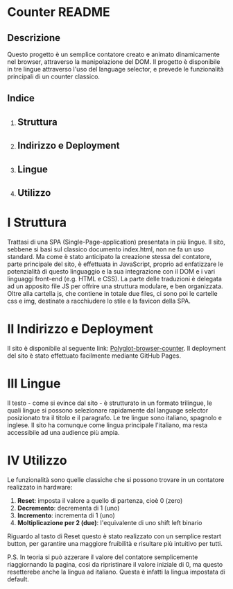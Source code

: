 # Counter README

## Descrizione
Questo progetto è un semplice contatore creato e animato dinamicamente nel browser, attraverso la manipolazione del DOM.
Il progetto è disponibile in tre lingue attraverso l'uso del language selector, e prevede le funzionalità principali di un 
counter classico.

## Indice
1. ## Struttura
2. ## Indirizzo e Deployment
3. ## Lingue
4. ## Utilizzo

# I Struttura
Trattasi di una SPA (Single-Page-application) presentata in più lingue. Il sito, sebbene si basi sul classico documento index.html,
non ne fa un uso standard. Ma come è stato anticipato la creazione stessa del contatore, parte principale del sito, è effettuata in
JavaScript, proprio ad enfatizzare le potenzialità di questo linguaggio e la sua integrazione con il DOM e i vari linguaggi front-end (e.g. HTML e CSS).
La parte delle traduzioni è delegata ad un apposito file JS per offrire una struttura modulare, e ben organizzata. Oltre alla cartella js, che contiene in totale due files, ci sono poi le cartelle css e img, destinate a racchiudere lo stile e la favicon della SPA.

# II Indirizzo e Deployment
Il sito è disponibile al seguente link: [Polyglot-browser-counter](https://codelegionary.github.io/Polyglot-browser-counter).
Il deployment del sito è stato effettuato facilmente mediante GitHub Pages.

# III Lingue
Il testo - come si evince dal sito - è strutturato in un formato trilingue, le quali lingue si possono selezionare
rapidamente dal language selector posizionato tra il titolo e il paragrafo. Le tre lingue sono italiano,
spagnolo e inglese. Il sito ha comunque come lingua principale l'italiano, ma resta accessibile ad una audience più ampia.

# IV Utilizzo
Le funzionalità sono quelle classiche che si possono trovare in un contatore realizzato in hardware:
1. **Reset**: imposta il valore a quello di partenza, cioè 0 (zero)
2. **Decremento**: decrementa di 1 (uno)
3. **Incremento**: incrementa di 1 (uno)
4. **Moltiplicazione per 2 (due)**: l'equivalente di uno shift left binario

Riguardo al tasto di Reset questo è stato realizzato con un semplice restart button, per garantire
una maggiore fruibilità e risultare più intuitivo per tutti.

P.S. In teoria si può azzerare il valore del contatore semplicemente riaggiornando la pagina, così
da ripristinare il valore iniziale di 0, ma questo resetterebe anche la lingua ad italiano. Questa è
infatti la lingua impostata di default.
